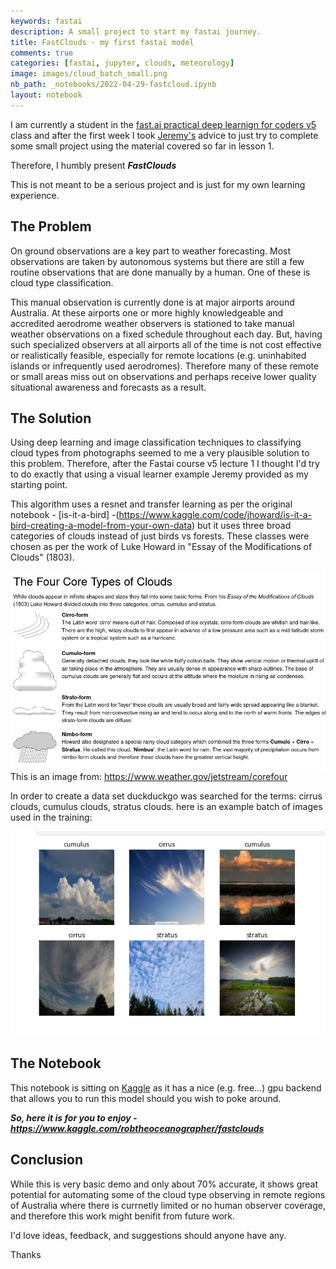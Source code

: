 ```yaml
---
keywords: fastai
description: A small project to start my fastai journey.
title: FastClouds - my first fastai model
comments: true
categories: [fastai, jupyter, clouds, meteorology]
image: images/cloud_batch_small.png
nb_path: _notebooks/2022-04-29-fastcloud.ipynb
layout: notebook
---
```


<!--
#################################################
### THIS FILE WAS AUTOGENERATED! DO NOT EDIT! ###
#################################################
# file to edit: _notebooks/2022-04-29-fastcloud.ipynb
-->

<div class="container" id="notebook-container">
        
<div class="cell border-box-sizing text_cell rendered"><div class="inner_cell">
<div class="text_cell_render border-box-sizing rendered_html">
<p>I am currently a student in the <a href="https://course.fast.ai/">fast.ai practical deep learnign for coders v5</a> class and after the first week I took <a href="https://twitter.com/jeremyphoward">Jeremy's</a> advice to just try to complete some small project using the material covered so far in lesson 1.</p>
<p>Therefore, I humbly present <strong><em>FastClouds</em></strong></p>
<p>This is not meant to be a serious project and is just for my own learning experience.</p>

</div>
</div>
</div>
<div class="cell border-box-sizing text_cell rendered"><div class="inner_cell">
<div class="text_cell_render border-box-sizing rendered_html">
<h2 id="The-Problem">The Problem<a class="anchor-link" href="#The-Problem"> </a></h2><p>On ground observations are a key part to weather forecasting. Most observations are taken by autonomous systems but there are still a few routine observations that are done manually by a human. One of these is cloud type classification.</p>
<p>This manual observation is currently done is at major airports around Australia. At these airports one or more highly knowledgeable and accredited aerodrome weather observers is stationed to take manual weather observations on a fixed schedule throughout each day. But, having such specialized observers at all airports all of the time is not cost effective or realistically feasible, especially for remote locations (e.g. uninhabited islands or infrequently used aerodromes). Therefore many of these remote or small areas miss out on observations and perhaps receive lower quality situational awareness and forecasts as a result.</p>

</div>
</div>
</div>
<div class="cell border-box-sizing text_cell rendered"><div class="inner_cell">
<div class="text_cell_render border-box-sizing rendered_html">
<h2 id="The-Solution">The Solution<a class="anchor-link" href="#The-Solution"> </a></h2><p>Using deep learning and image classification techniques to classifying cloud types from photographs seemed to me a very plausible solution to this problem. Therefore, after the Fastai course v5 lecture 1 I thought I'd try to do exactly that using a visual learner example Jeremy provided as my starting point.</p>
<p>This algorithm uses a resnet and transfer learning as per the original notebook - [is-it-a-bird] -(<a href="https://www.kaggle.com/code/jhoward/is-it-a-bird-creating-a-model-from-your-own-data">https://www.kaggle.com/code/jhoward/is-it-a-bird-creating-a-model-from-your-own-data</a>) but it uses three broad categories of clouds instead of just birds vs forests. These classes were chosen as per the work of Luke Howard in "Essay of the Modifications of Clouds" (1803).</p>
<p><img src="images/copied_from_nb/../images/cloud_types.png" alt="">
This is an image from: <a href="https://www.weather.gov/jetstream/corefour">https://www.weather.gov/jetstream/corefour</a></p>
<p>In order to create a data set duckduckgo was searched for the terms: cirrus clouds, cumulus clouds, stratus clouds. here is an example batch of images used in the training:</p>
<p><img src="images/copied_from_nb/images/cloud_batch_big.png" alt=""></p>

</div>
</div>
</div>
<div class="cell border-box-sizing text_cell rendered"><div class="inner_cell">
<div class="text_cell_render border-box-sizing rendered_html">
<h2 id="The-Notebook">The Notebook<a class="anchor-link" href="#The-Notebook"> </a></h2><p>This notebook is sitting on <a href="https://www.kaggle.com/">Kaggle</a> as it has a nice (e.g. free...) gpu backend that allows you to run this model should you wish to poke around.</p>
<p><strong><em>So, here it is for you to enjoy - <a href="https://www.kaggle.com/robtheoceanographer/fastclouds">https://www.kaggle.com/robtheoceanographer/fastclouds</a></em></strong></p>

</div>
</div>
</div>
<div class="cell border-box-sizing text_cell rendered"><div class="inner_cell">
<div class="text_cell_render border-box-sizing rendered_html">
<h2 id="Conclusion">Conclusion<a class="anchor-link" href="#Conclusion"> </a></h2><p>While this is very basic demo and only about 70% accurate, it shows great potential for automating some of the cloud type observing in remote regions of Australia where there is currnetly limited or no human observer coverage, and therefore this work might benifit from future work.</p>
<p>I'd love ideas, feedback, and suggestions should anyone have any.</p>
<p>Thanks</p>

</div>
</div>
</div>
</div>
 

